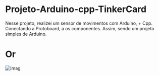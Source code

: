 # Projeto-Arduino-cpp-TinkerCard
 
  Nesse projeto, realizei um sensor de movimentos com Arduino, + Cpp. Conectando a Protoboard, a os componentes. Assim, sendo um projeto simples de Arduino.

# Or
  
![imag](https://github.com/user-attachments/assets/a318b6ee-bb10-40b8-add4-95fb8471fec1)
